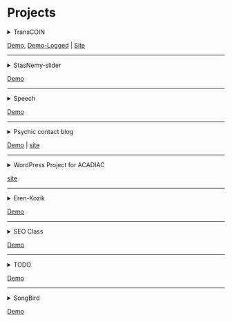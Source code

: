 # Projects

<details>
  <summary>TransCOIN</summary>

  ## TransCOIN

Stack:
1. [Webpack](https://webpack.js.org/)
2. [SCSS](https://sass-lang.com/guide)
3. [PUG](https://pugjs.org/api/getting-started.html)
</details>

[Demo](https://stanislavnemytov.github.io/transcoin/),
[Demo-Logged](https://stanislavnemytov.github.io/transcoin/dashboard.html) | [Site](https://transcoin.me/)

---

<details>
  <summary>StasNemy-slider</summary>

  ## StasNemy-slider

### Under development

Stack:

1. [Webpack](https://webpack.js.org/)
2. [SCSS](https://sass-lang.com/guide)
3. [PUG](https://pugjs.org/api/getting-started.html)
4. [TypeScript](https://www.typescriptlang.org/)

Testing:

1. [Karma](http://karma-runner.github.io/latest/index.html)
2. [Jasmine](https://jasmine.github.io/)
</details>

[Demo](https://stanislavnemytov.github.io/sliderSNA/)

---


<details>
  <summary>Speech</summary>

  ## Speech

  Stack:

  1. [Webpack](https://webpack.js.org/)
  2. [SCSS](https://sass-lang.com/guide)
  3. [PUG](https://pugjs.org/api/getting-started.html)
  4. [Web Speech API](https://developer.mozilla.org/ru/docs/Web/API/Web_Speech_API)
</details>

[Demo](https://stanislavnemytov.github.io/speech/)

---

<details>
  <summary>Psychic contact blog</summary>

  ## 4. Psychic contact blog

  Stack:

  1. [Webpack](https://webpack.js.org/)
  2. [SCSS](https://sass-lang.com/guide)
  3. [PUG](https://pugjs.org/api/getting-started.html)
</details>

[Demo](https://stanislavnemytov.github.io/psychic_contact_blog/dist/) | [site](https://www.psychic-contact.net/)

---

<details>
  <summary>WordPress Project for ACADIAC</summary>

  ## 5. WordPress Project for ACADIAC

  Stack:

  1. [Webpack](https://webpack.js.org/)
  2. [SCSS](https://sass-lang.com/guide)
  3. [PUG](https://pugjs.org/api/getting-started.html)
</details>

[site](http://acadiac.com/)

---

<details>
  <summary>Eren-Kozik</summary>

  ## 6. Eren-Kozik

  Stack:

  1. [Webpack](https://webpack.js.org/)
  2. [SCSS](https://sass-lang.com/guide)
  3. [PUG](https://pugjs.org/api/getting-started.html)

</details>

[Demo](https://stanislavnemytov.github.io/seoman/)

---

<details>
  <summary>SEO Class</summary>
  
## 7. SEO Class

Stack:

1. [Webpack](https://webpack.js.org/)
2. [SCSS](https://sass-lang.com/guide)
3. [PUG](https://pugjs.org/api/getting-started.html)
</details>

[Demo](https://stanislavnemytov.github.io/seoman-class/)

---
<details>
  <summary>TODO</summary>

  ## 8. TODO

  Stack:

  1. [React](https://reactjs.org/)
  2. [SCSS](https://sass-lang.com/guide)
  3. [Styled components](https://styled-components.com/)
</details>

[Demo](https://react-todo-sn.netlify.app/)

---

<details>
  <summary>SongBird</summary>

## 9. SongBird

Stack:

1. [Webpack](https://webpack.js.org/)
2. [React](https://reactjs.org/)
3. [SCSS](https://sass-lang.com/guide)
</details>

[Demo](https://songbird-sn.netlify.app/)
